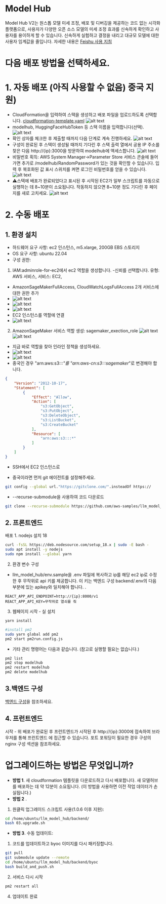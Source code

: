 # Model Hub
Model Hub V2는 원스톱 모델 미세 조정, 배포 및 디버깅을 제공하는 코드 없는 시각화 플랫폼으로, 사용자가 다양한 오픈 소스 모델의 미세 조정 효과를 신속하게 확인하고 사용자를 용이하게 할 수 있습니다. 신속하게 실험하고 결정을 내리고 대규모 모델에 대한 사용자 임계값을 줄입니다. 자세한 내용은 [Feishu 사용 지침](https://amzn-chn.feishu.cn/docx/QniUdr7FroxShfxeoPacLJKtnXf)
# 다음 배포 방법을 선택하세요.
# 1. 자동 배포 (아직 사용할 수 없음) 중국 지원)
- CloudFormation을 입력하여 스택을 생성하고 배포 파일을 업로드하도록 선택합니다.
[cloudformation-template.yaml](./cloudformation-template.yaml)
![alt text](./assets/image-cf1.png)
- modelhub, HuggingFaceHubToken 등 스택 이름을 입력합니다(선택).
![alt text](./assets/image-cf2.png)
- 확인 상자를 체크한 후 제출할 때까지 다음 단계로 계속 진행하세요.
![alt text](./assets/image-cf3.png)
- 구성이 완료된 후 스택이 생성될 때까지 기다린 후 스택 출력 열에서 공용 IP 주소를 찾은 다음 http://{ip}:3000을 방문하여 modelhub에 액세스합니다.
![alt text](./assets/image-cf6.png)
- 비밀번호 획득: AWS System Manager->Parameter Store 서비스 콘솔에 들어가면 추가로 /modelhub/RandomPassword가 있는 것을 확인할 수 있습니다. 입력 후 복호화된 값 표시 스위치를 켜면 로그인 비밀번호를 얻을 수 있습니다.
![alt text](./assets/image-cf5.png)
- ⚠️스택에 배포가 완료되었다고 표시된 후 시작된 EC2가 일부 스크립트를 자동으로 실행하는 데 8~10분이 소요됩니다. 작동하지 않으면 8~10분 정도 기다린 후 페이지를 새로 고치세요.
![alt text](./assets/image-cf4.png)

# 2. 수동 배포
## 1. 환경 설치
- 하드웨어 요구 사항: ec2 인스턴스, m5.xlarge, 200GB EBS 스토리지
- OS 요구 사항: ubuntu 22.04
- 구성 권한:
1. IAM:adminrole-for-ec2에서 ec2 역할을 생성합니다.
-신뢰를 선택합니다. 유형: AWS 서비스, 서비스: EC2,
- AmazonSageMakerFullAccess, CloudWatchLogsFullAccess 2개 서비스에 대한 권한 추가
- ![alt text](./assets/image_iamrole.png)
- ![alt text](./assets/image_iamrole2.png)
- ![alt text](./assets/image_iamrole3.png)
- EC2 인스턴스를 역할에 연결
- ![alt text](./assets/bindrole.png)  


2. AmazonSageMaker 서비스 역할 생성: sagemaker_exection_role
![alt text](./assets/image-1.png)
![alt text](./assets/image-2.png)

- 지금 바로 역할을 찾아 인라인 정책을 생성하세요.
- ![alt text](./assets/image-3.png)
- ![alt text](./assets/image-4.png)
- 중국인 경우 "arn:aws:s3:::*"를 "arn:aws-cn:s3:::sagemaker*"로 변경해야 합니다.
```json
{
    "Version": "2012-10-17",
    "Statement": [
        {
            "Effect": "Allow",
            "Action": [
                "s3:GetObject",
                "s3:PutObject",
                "s3:DeleteObject",
                "s3:ListBucket",
                "s3:CreateBucket"
            ],
            "Resource": [
                "arn:aws:s3:::*"
            ]
        }
    ]
}
```
- SSH에서 EC2 인스턴스로

- 중국이라면 먼저 git 에이전트를 설정해주세요.
```bash
git config --global url."https://gitclone.com/".insteadOf https://
```
- --recurse-submodule을 사용하여 코드 다운로드
```bash
git clone --recurse-submodule https://github.com/aws-samples/llm_model_hub.git
````

## 2. 프론트엔드
배포 1. nodejs 설치 18
```bash
curl -fsSL https://deb.nodesource.com/setup_18.x | sudo -E bash -
sudo apt install -y nodejs
sudo npm install --global yarn
```
2. 환경 변수 구성
- llm_model_hub/env.sample을 .env 파일에 복사하고 ip를 해당 ec2 ip로 수정한 후 무작위로 api 키를 제공합니다. 이 키는 백엔드 구성 backend/.env의 다음 부분에 있는 apikey와 일치해야 합니다. .
```
REACT_APP_API_ENDPOINT=http://{ip}:8000/v1
REACT_APP_API_KEY=무작위로 열쇠를 줘
```



3. 웹페이지
시작 - 실 설치
```bash
yarn install
```

```bash
#install pm2
sudo yarn global add pm2
pm2 start pm2run.config.js 
```
- 기타 관리 명령어는 다음과 같습니다. (참고로 실행할 필요는 없습니다.)
```bash
pm2 list
pm2 stop modelhub
pm2 restart modelhub
pm2 delete modelhub
```

## 3.백엔드 구성
[백엔드 구성](./backend/README.md)을 참조하세요.

## 4. 프런트엔드
시작 - 위 배포가 완료된 후 프런트엔드가 시작된 후 http://{ip}:3000에 접속하여 브라우저를 통해 프런트엔드
에 접근할 수 있습니다. 포트 포워딩이 필요한 경우 구성의 nginx 구성 섹션을 참조하세요.


# 업그레이드하는 방법은 무엇입니까?
- **방법 1**. 새 cloudformation 템플릿을 다운로드하고 다시 배포합니다. 새 모델허브를 배포하는 데 약 12분이 소요됩니다. (이 방법을 사용하면 이전 작업 데이터가 손실됩니다.)
- **방법 2** .
1. 원클릭 업그레이드 스크립트 사용(1.0.6 이후 지원):
```bash
cd /home/ubuntu/llm_model_hub/backend/
bash 03.upgrade.sh
```
- **방법 3**. 수동 업데이트:
1. 코드를 업데이트하고 byoc 이미지를 다시 패키징합니다.
```bash
git pull
git submodule update --remote
cd /home/ubuntu/llm_model_hub/backend/byoc
bash build_and_push.sh 
```
2. 서비스 다시 시작
```bash
pm2 restart all
```
4. 업데이트 완료